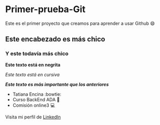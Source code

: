 # Primer-prueba-Git 
Este es el primer proyecto que creamos para aprender a usar Github :smile:
## Este encabezado es más chico
### Y este todavía más chico 

**Este texto está en negrita** 

*Este texto está en cursiva*

***Este texto es más importante que los anteriores***

* Tatiana Encina :bowtie:
* Curso BackEnd ADA :hibiscus:
* Comisión online3 :computer:

Visita mi perfil de [LinkedIn](https://www.linkedin.com/in/tatiana-encina/)
